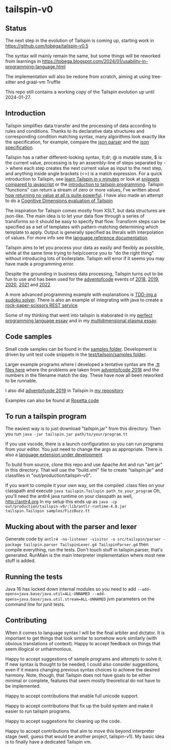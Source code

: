 # tailspin-v0

## Status
The next step in the evolution of Tailspin is coming up, starting work in https://github.com/tobega/tailspin-v0.5

The syntax will mainly remain the same, but some things will be reworked from learnings in https://tobega.blogspot.com/2024/01/usability-in-programming-language.html

The implementation will also be redone from scratch, aiming at using tree-sitter and graal-vm Truffle

This repo still contains a working copy of the Tailspin evolution up until 2024-01-27.

## Introduction
Tailspin simplifies data transfer and the processing of data according to rules and conditions.
Thanks to its declarative data structures and corresponding condition matching syntax,
many algorithms look exactly like the specification, for example, compare the
[json parser](https://github.com/tobega/tailspin-v0/blob/master/samples/JSON.tt#L14)
and the [json specification](https://www.json.org/json-en.html).

Tailspin has a rather different-looking syntax, tl;dr; @ is mutable state, $ is the current value, processing is by an assembly-line
of steps separated by -> where each step creates the next current value as input to the next step, and anything inside angle brackets (<>) is a match expression.
For a quick introduction to Tailspin, see [learn Tailspin in y minutes](https://learnxinyminutes.com/docs/tailspin/) or look at [snippets compared to javascript](https://tobega.blogspot.com/2021/05/learning-tailspin-by-comparing-to.html) or the [introduction to tailspin programming](https://tobega.blogspot.com/2020/05/a-little-tailspin.html). Tailspin "functions" can return a stream of zero or more values, I've written about [how returning no value at all is quite powerful](https://tobega.blogspot.com/2021/05/the-power-of-nothing.html).
I have also made an attempt to do a [Cognitive Dimensions evaluation of Tailspin](https://tobega.blogspot.com/2022/12/evaluating-tailspin-language-after.html)

The inspiration for Tailspin comes mostly from XSLT, but data structures are json-like. The main idea is to let your data flow through
a series of transforms so it should be easy to specify that flow. Transform steps can be specified as a set of templates with
pattern-matching determining which template to apply. Output is generally specified as literals with interpolation of values.
For more info see the [language reference documentation](TailspinReference.md).

Tailspin aims to let you process your data as easily and flexibly as possible, while at the same time trying to help/coerce you to "do the right thing"
without introducing lots of boilerplate. Tailspin will error if it seems you may have made a programming error.

Despite the grounding in business data processing, Tailspin turns out to be fun to use and has been
used for the [adventofcode](https://adventofcode.com/) events of [2018](https://github.com/tobega/aoc2018), [2019](https://github.com/tobega/aoc2019), [2020](https://github.com/tobega/aoc2020), [2021](https://github.com/tobega/aoc2021)
and  [2022](https://github.com/tobega/aoc2022)

A more advanced programming example with explanations is [TDD-ing a sudoku solver](https://tobega.blogspot.com/2020/05/creating-algorithm.html).
There is also an example of integrating with java to create a [rock-paper-scissors REST service](https://github.com/tobega/rps-tailspin).

Some of my thinking that went into tailspin is elaborated in my [perfect programming language essay](https://cygni.se/the-perfect-programming-language/)
and in my [multidimensional plasma essay](https://cygni.se/is-your-programming-language-made-of-multidimensional-plasma/).

## Code samples
Small code samples can be found in the [samples folder](https://github.com/tobega/tailspin-v0/tree/master/samples).
Development is driven by unit test code snippets in the [test/tailspin/samples folder](https://github.com/tobega/tailspin-v0/tree/master/test/tailspin/samples).

Larger example programs where I developed a tentative syntax are the [.tt files here](https://github.com/tobega/aoc2018) where the
problems are taken from [adventofcode 2018](https://adventofcode.com/2018) and the numbers in the filename match the day. These have now all been reworked to
be runnable.

I also did [adventofcode 2019](https://adventofcode.com/2019) in Tailspin in [my repository](https://github.com/tobega/aoc2019)

Examples can also be found at [Rosetta code](http://www.rosettacode.org/wiki/Category:Tailspin)

## To run a tailspin program
The easiest way is to just download "tailspin.jar" from this directory. Then you run `java -jar tailspin.jar path/to/your/program.tt`

If you use vscode, there is a launch configuration so you can run programs from your editor. You just need to change the args as appropriate. There is also a [language extension under development](https://github.com/tobega/vsc-tailspin-language)

To build from source, clone this repo and use Apache Ant and run "ant jar" in this directory. That will use the "build.xml" file to create "tailspin.jar" and classfiles in "out/production/tailspin-v0".

If you want to compile it your own way, set the compiled .class files on your
classpath and execute `java tailspin.Tailspin path_to_your_program`
Oh, you'll need the antlr4 java runtime on your classpath as well, http://antlr4.org
In my setup this ends up as `java -cp out/production/tailspin-v0/:lib/antlr-runtime-4.8.jar tailspin.Tailspin samples/FizzBuzz.tt`

## Mucking about with the parser and lexer
Generate code by
`antlr4 -no-listener -visitor -o src/tailspin/parser -package tailspin.parser TailspinLexer.g4 TailspinParser.g4`
then compile everything, run the tests.
Don't touch stuff in tailspin.parser, that's generated. RunMain is the
main interpreter implementation where most new stuff is added.

## Running the tests
Java 16 has locked down internal modules so you need to add `--add-opens=java.base/java.util=ALL-UNNAMED --add-opens=java.base/java.util.stream=ALL-UNNAMED`
jvm parameters on the command line for junit tests.

## Contributing
When it comes to language syntax I will be the final arbiter and dictator. It is
important to get things that look similar to somehow work similarly
(with obvious translations of context). Happy to accept feedback on things that seem illogical
or unharmonious.

Happy to accept suggestions of sample programs and attempts to solve it. If new syntax is thought
to be needed, I could also consider suggestions, even if it means changing previous syntax
choices to achieve the desired harmony. Note, though, that Tailspin does not have goals to be either
minimal or complete, features that seem mostly theoretical do not have to be implemented.

Happy to accept contributions that enable full unicode support.

Happy to accept contributions that fix up the build system and make it easier to run tailspin programs.

Happy to accept suggestions for cleaning up the code.

Happy to accept contributions that aim to move this beyond interpreter stage (well, guess that would be another project, tailspin-v1).
My basic idea is to finally have a dedicated Tailspin vm.
